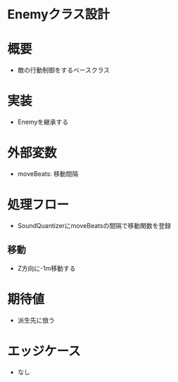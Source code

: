 # Enemyクラス設計

# 概要
- 敵の行動制御をするベースクラス

# 実装
- Enemyを継承する

# 外部変数
- moveBeats: 移動間隔

# 処理フロー
- SoundQuantizerにmoveBeatsの間隔で移動関数を登録

## 移動
- Z方向に-1m移動する

# 期待値
- 派生先に倣う

# エッジケース
- なし
